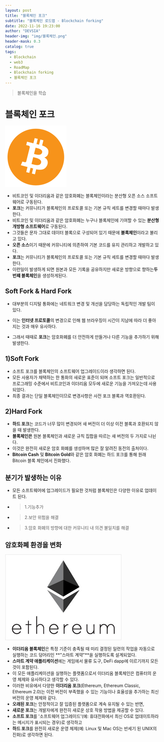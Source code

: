 ```yaml
---
layout: post
title: "블록체인 포크"
subtitle: "블록체인 로드맵 - Blockchain forking"
date: 2022-11-16 19:23:00
author: "DEVSIA"
header-img: "img/블록체인.png"
header-mask: 0.3
catalog: true
tags:
  - Blockchain
  - web3
  - RoadMap
  - Blockchain forking
  - 블록체인 포크
---
```


> 블록체인을 학습

# 블록체인 포크

![비트코인](/img/%EB%B9%84%ED%8A%B8%EC%BD%94%EC%9D%B8.png)

- 비트코인 및 이더리움과 같은 암호화폐는 블록체인이라는 분산형 오픈 소스 소프트웨어로 구동된다.
- **포크**는 커뮤니티가 블록체인의 프로토콜 또는 기본 규칙 세트를 변경할 때마다 발생한다.
- 비트코인 및 이더리움과 같은 암호화폐는 누구나 블록체인에 기여할 수 있는 **분산형 개방형 소프트웨어**로 구동된다.
- 그것들은 문자 그대로 데이터 블록으로 구성되어 있기 때문에 **블록체인**이라고 불리고 있다.
- **오픈 소스**이기 때문에 커뮤니티에 의존하여 기본 코드를 유지 관리하고 개발하고 있다.
- **포크**는 커뮤니티가 블록체인의 프로토콜 또는 기본 규칙 세트를 변경할 때마다 발생한다.
- 이런일이 발생하게 되면 원본과 모든 기록을 공유하지만 새로운 방향으로 향하는**두번쨰 블록체인**을 생성하게된다.

## Soft Fork & Hard Fork

- 대부분의 디지털 통화에는 네트워크 변경 및 개선을 담당하는 독립적인 개발 팀이 있다.

- 이는 **인터넷 프로토콜**의 변경으로 인해 웹 브라우징이 시간이 지남에 따라 더 좋아지는 것과 매우 유사하다.

- 그래서 때때로 **포크**는 암호화폐를 더 안전하게 만들거나 다른 기능을 추가하기 위해 발생한다.

## 1)Soft Fork

- 소프트 포크를 블록체인의 소프트웨어 업그레이드이라 생각하면 된다.
- 모든 사용자가 채택하는 한 통화의 새로운 표준이 되며 소프트 포크는 일반적으로 프로그래밍 수준에서 비트코인과 이더리움 모두에 새로운 기능을 가져오는데 사용되었다.
- 최종 결과는 단일 블록체인이므로 변경사항은 사전 포크 블록과 역호환된다.

## 2)Hard Fork

- **하드 포크**는 코드가 너무 많이 변경되어 새 버전이 더 이상 이전 블록과 호환되지 않을 때 발생한다.
- **블록체인은** 원본 블록체인과 새로운 규칙 집합을 따르는 새 버전의 두 가지로 나뉜다.
- 이것은 완전히 새로운 암호 화폐를 생성하며 많은 잘 알려진 동전의 출처이다.
- **Bitcoin Cash** 및 **Bitcoin Gold**와 같은 암호 화폐는 하드 포크를 통해 원래 Bitcoin 블록 체인에서 진화했다.

## 분기가 발생하는 이유

- 모든 소프트웨어에 업그레이드가 필요한 것처럼 블록체인은 다양한 이유로 업데이트 된다.
- > 1.기능추가
- > 2.보안 위험을 해결
- > 3.암호 화폐의 방향에 대한 커뮤니티 내 의견 불일치를 해결

## 암호화폐 환경을 변화

![이더리움](/img/%EC%9D%B4%EB%8D%94%EB%A6%AC%EC%9B%80.jpeg)

- **이더리움 블록체인**은 특정 기준이 충족될 때 미리 결정된 일련의 작업을 자동으로 실행하는 코드 덩어리인 **"스마트 계약"**을 실행하도록 설계되었다.
- **스마트 계약 애플리케이션**에는 게임에서 물류 도구, DeFi dapp에 이르기까지 모든 것이 포함된다.
- 이 모든 애플리케이션을 실행하는 플랫폼으로서 이더리움 블록체인은 컴퓨터의 운영 체제와 유사하다고 생각할 수 있다.
- 이러한 비유에서 다양한 **이더리움 포크**(Ethereum, Ethereum Classic, Ethereum 2.0)는 이전 버전이 부족했을 수 있는 기능이나 효율성을 추가하는 최신 버전의 운영 체제와 같다.
- **오래된 포크**는 안정적이고 잘 입증된 플랫폼으로 계속 유지될 수 있는 반면,
- **새로운 포크**는 개발자에게 완전히 새로운 상호 작용 방법을 제공할 수 있다.
- **소프트 포크**를 '소프트웨어 업그레이드'(예: 휴대전화에서 최신 OS로 업데이트하라는 메시지가 표시되는 경우)로 생각하고
- **하드 포크**를 완전히 새로운 운영 체제(예: Linux 및 Mac OS는 반세기 된 UNIX의 진화)로 생각하면 된다.
